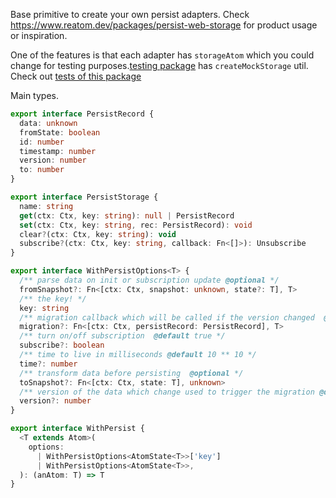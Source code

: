 Base primitive to create your own persist adapters. Check https://www.reatom.dev/packages/persist-web-storage for product usage or inspiration.

One of the features is that each adapter has `storageAtom` which you could change for testing purposes.[testing package](https://www.reatom.dev/packages/testing#createmockstorage) has `createMockStorage` util. Check out [tests of this package](https://github.com/artalar/reatom/blob/v3/packages/persist/src/index.test.ts)

Main types.

```ts
export interface PersistRecord {
  data: unknown
  fromState: boolean
  id: number
  timestamp: number
  version: number
  to: number
}

export interface PersistStorage {
  name: string
  get(ctx: Ctx, key: string): null | PersistRecord
  set(ctx: Ctx, key: string, rec: PersistRecord): void
  clear?(ctx: Ctx, key: string): void
  subscribe?(ctx: Ctx, key: string, callback: Fn<[]>): Unsubscribe
}

export interface WithPersistOptions<T> {
  /** parse data on init or subscription update @optional */
  fromSnapshot?: Fn<[ctx: Ctx, snapshot: unknown, state?: T], T>
  /** the key! */
  key: string
  /** migration callback which will be called if the version changed  @optional */
  migration?: Fn<[ctx: Ctx, persistRecord: PersistRecord], T>
  /** turn on/off subscription  @default true */
  subscribe?: boolean
  /** time to live in milliseconds @default 10 ** 10 */
  time?: number
  /** transform data before persisting  @optional */
  toSnapshot?: Fn<[ctx: Ctx, state: T], unknown>
  /** version of the data which change used to trigger the migration @default 0 */
  version?: number
}

export interface WithPersist {
  <T extends Atom>(
    options:
      | WithPersistOptions<AtomState<T>>['key']
      | WithPersistOptions<AtomState<T>>,
  ): (anAtom: T) => T
}
```
